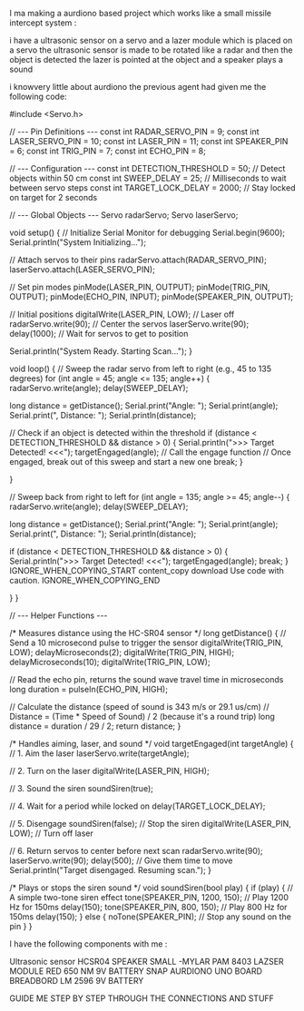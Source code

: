 I ma making a aurdiono based project which works like a small missile intercept system :

i have a ultrasonic sensor on a servo and a lazer module which is placed on a servo the ultrasonic sensor is made to be rotated like a radar and then the object is detected the lazer is pointed at the object and a speaker plays a sound

i knowvery little about aurdiono the previous agent had given me the following code:

#include <Servo.h>

// --- Pin Definitions ---
const int RADAR_SERVO_PIN = 9;
const int LASER_SERVO_PIN = 10;
const int LASER_PIN = 11;
const int SPEAKER_PIN = 6;
const int TRIG_PIN = 7;
const int ECHO_PIN = 8;

// --- Configuration ---
const int DETECTION_THRESHOLD = 50; // Detect objects within 50 cm
const int SWEEP_DELAY = 25; // Milliseconds to wait between servo steps
const int TARGET_LOCK_DELAY = 2000; // Stay locked on target for 2 seconds

// --- Global Objects ---
Servo radarServo;
Servo laserServo;

void setup() {
// Initialize Serial Monitor for debugging
Serial.begin(9600);
Serial.println("System Initializing...");

// Attach servos to their pins
radarServo.attach(RADAR_SERVO_PIN);
laserServo.attach(LASER_SERVO_PIN);

// Set pin modes
pinMode(LASER_PIN, OUTPUT);
pinMode(TRIG_PIN, OUTPUT);
pinMode(ECHO_PIN, INPUT);
pinMode(SPEAKER_PIN, OUTPUT);

// Initial positions
digitalWrite(LASER_PIN, LOW); // Laser off
radarServo.write(90);      // Center the servos
laserServo.write(90);
delay(1000); // Wait for servos to get to position

Serial.println("System Ready. Starting Scan...");
}

void loop() {
// Sweep the radar servo from left to right (e.g., 45 to 135 degrees)
for (int angle = 45; angle <= 135; angle++) {
radarServo.write(angle);
delay(SWEEP_DELAY);

long distance = getDistance();
Serial.print("Angle: ");
Serial.print(angle);
Serial.print(", Distance: ");
Serial.println(distance);

// Check if an object is detected within the threshold
if (distance < DETECTION_THRESHOLD && distance > 0) {
  Serial.println(">>> Target Detected! <<<");
  targetEngaged(angle); // Call the engage function
  // Once engaged, break out of this sweep and start a new one
  break; 
}


}

// Sweep back from right to left
for (int angle = 135; angle >= 45; angle--) {
radarServo.write(angle);
delay(SWEEP_DELAY);

long distance = getDistance();
Serial.print("Angle: ");
Serial.print(angle);
Serial.print(", Distance: ");
Serial.println(distance);

if (distance < DETECTION_THRESHOLD && distance > 0) {
  Serial.println(">>> Target Detected! <<<");
  targetEngaged(angle);
  break;
}
IGNORE_WHEN_COPYING_START
content_copy
download
Use code with caution.
IGNORE_WHEN_COPYING_END

}
}

// --- Helper Functions ---

/* Measures distance using the HC-SR04 sensor */
long getDistance() {
// Send a 10 microsecond pulse to trigger the sensor
digitalWrite(TRIG_PIN, LOW);
delayMicroseconds(2);
digitalWrite(TRIG_PIN, HIGH);
delayMicroseconds(10);
digitalWrite(TRIG_PIN, LOW);

// Read the echo pin, returns the sound wave travel time in microseconds
long duration = pulseIn(ECHO_PIN, HIGH);

// Calculate the distance (speed of sound is 343 m/s or 29.1 us/cm)
// Distance = (Time * Speed of Sound) / 2 (because it's a round trip)
long distance = duration / 29 / 2;
return distance;
}

/* Handles aiming, laser, and sound */
void targetEngaged(int targetAngle) {
// 1. Aim the laser
laserServo.write(targetAngle);

// 2. Turn on the laser
digitalWrite(LASER_PIN, HIGH);

// 3. Sound the siren
soundSiren(true);

// 4. Wait for a period while locked on
delay(TARGET_LOCK_DELAY);

// 5. Disengage
soundSiren(false); // Stop the siren
digitalWrite(LASER_PIN, LOW); // Turn off laser

// 6. Return servos to center before next scan
radarServo.write(90);
laserServo.write(90);
delay(500); // Give them time to move
Serial.println("Target disengaged. Resuming scan.");
}

/* Plays or stops the siren sound */
void soundSiren(bool play) {
if (play) {
// A simple two-tone siren effect
tone(SPEAKER_PIN, 1200, 150); // Play 1200 Hz for 150ms
delay(150);
tone(SPEAKER_PIN, 800, 150); // Play 800 Hz for 150ms
delay(150);
} else {
noTone(SPEAKER_PIN); // Stop any sound on the pin
}
}

I have the following components with me :

Ultrasonic sensor HCSR04
SPEAKER SMALL  -MYLAR
PAM 8403
LAZSER MODULE RED 650 NM
9V BATTERY SNAP
AURDIONO UNO BOARD
BREADBORD
LM 2596
9V BATTERY

GUIDE ME STEP BY STEP THROUGH THE CONNECTIONS AND STUFF